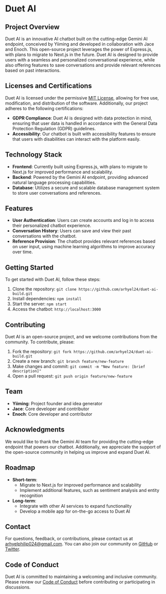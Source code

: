 # Duet AI 

## Project Overview

Duet AI is an innovative AI chatbot built on the cutting-edge Gemini AI endpoint, conceived by Yiiming and developed in collaboration with Jace and Enoch. This open-source project leverages the power of Express.js, with plans to migrate to Next.js in the future. Duet AI is designed to provide users with a seamless and personalized conversational experience, while also offering features to save conversations and provide relevant references based on past interactions.

## Licenses and Certifications

Duet AI is licensed under the permissive [MIT License](https://opensource.org/licenses/MIT), allowing for free use, modification, and distribution of the software. Additionally, our project adheres to the following certifications:

* **GDPR Compliance**: Duet AI is designed with data protection in mind, ensuring that user data is handled in accordance with the General Data Protection Regulation (GDPR) guidelines.
* **Accessibility**: Our chatbot is built with accessibility features to ensure that users with disabilities can interact with the platform easily.

## Technology Stack

* **Frontend**: Currently built using Express.js, with plans to migrate to Next.js for improved performance and scalability.
* **Backend**: Powered by the Gemini AI endpoint, providing advanced natural language processing capabilities.
* **Database**: Utilizes a secure and scalable database management system to store user conversations and references.

## Features

* **User Authentication**: Users can create accounts and log in to access their personalized chatbot experience.
* **Conversation History**: Users can save and view their past conversations with the chatbot.
* **Reference Provision**: The chatbot provides relevant references based on user input, using machine learning algorithms to improve accuracy over time.

## Getting Started

To get started with Duet AI, follow these steps:

1. Clone the repository: `git clone https://github.com/arhyel24/duet-ai-build.git`
2. Install dependencies: `npm install`
3. Start the server: `npm start`
4. Access the chatbot: `http://localhost:3000`

## Contributing

Duet AI is an open-source project, and we welcome contributions from the community. To contribute, please:

1. Fork the repository: `git fork https://github.com/arhyel24/duet-ai-build.git`
2. Create a new branch: `git branch feature/new-feature`
3. Make changes and commit: `git commit -m "New feature: [brief description]"`
4. Open a pull request: `git push origin feature/new-feature`

## Team

* **Yiiming**: Project founder and idea generator
* **Jace**: Core developer and contributor
* **Enoch**: Core developer and contributor

## Acknowledgments

We would like to thank the Gemini AI team for providing the cutting-edge endpoint that powers our chatbot. Additionally, we appreciate the support of the open-source community in helping us improve and expand Duet AI.

## Roadmap

* **Short-term**:
	+ Migrate to Next.js for improved performance and scalability
	+ Implement additional features, such as sentiment analysis and entity recognition
* **Long-term**:
	+ Integrate with other AI services to expand functionality
	+ Develop a mobile app for on-the-go access to Duet AI

## Contact

For questions, feedback, or contributions, please contact us at [arhyelphilip024@gmail.com](arhyelphilip024@gmail.com). You can also join our community on [GitHub](https://github.com/arhyel24/duet-ai-build) or [Twitter](https://twitter.com/arhyel24).

## Code of Conduct

Duet AI is committed to maintaining a welcoming and inclusive community. Please review our [Code of Conduct](https://github.com/arhyel24/duet-ai-build/blob/main/CODE_OF_CONDUCT.md) before contributing or participating in discussions.
